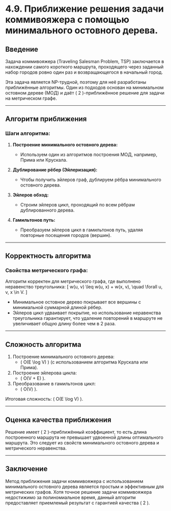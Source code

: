 # 4.9. Приближение решения задачи коммивояжера с помощью минимального остовного дерева.

## Введение

Задача коммивояжера (Traveling Salesman Problem, TSP) заключается в нахождении самого короткого маршрута, проходящего через заданный набор городов ровно один раз и возвращающегося в начальный город. 

Эта задача является NP-трудной, поэтому для неё разработаны приближённые алгоритмы. Один из подходов основан на минимальном остовном дереве (МОД) и даёт \( 2 \)-приближённое решение для задачи на метрическом графе.

---

## Алгоритм приближения

### Шаги алгоритма:

1. **Построение минимального остовного дерева:**
   - Используем один из алгоритмов построения МОД, например, Прима или Крускала.

2. **Дублирование рёбер (Эйлеризация):**
   - Чтобы получить эйлеров граф, дублируем рёбра минимального остовного дерева.

3. **Эйлеров обход:**
   - Строим эйлеров цикл, проходящий по всем рёбрам дублированного дерева.

4. **Гамильтонов путь:**
   - Преобразуем эйлеров цикл в гамильтонов путь, удаляя повторные посещения городов (вершин).

---

## Корректность алгоритма

### Свойства метрического графа:
Алгоритм корректен для метрического графа, где выполнено неравенство треугольника:
\[
w(u, v) \leq w(u, x) + w(x, v), \quad \forall u, v, x \in V.
\]

- Минимальное остовное дерево покрывает все вершины с минимальной суммарной длиной рёбер.
- Эйлеров цикл удваивает покрытие, но использование неравенства треугольника гарантирует, что удаление повторений в маршруте не увеличивает общую длину более чем в 2 раза.

---

## Сложность алгоритма

1. Построение минимального остовного дерева:
   - \( O(E \log V) \) (с использованием алгоритма Крускала или Прима).
2. Построение эйлерова цикла:
   - \( O(V + E) \).
3. Преобразование в гамильтонов цикл:
   - \( O(V) \).

Итоговая сложность: \( O(E \log V) \).

---

## Оценка качества приближения

Решение имеет \( 2 \)-приближённый коэффициент, то есть длина построенного маршрута не превышает удвоенной длины оптимального маршрута. Это следует из свойств минимального остовного дерева и метрического неравенства.

---

## Заключение

Метод приближения задачи коммивояжера с использованием минимального остовного дерева является простым и эффективным для метрических графов. Хотя точное решение задачи коммивояжера недостижимо за полиномиальное время, данный алгоритм предоставляет приемлемый результат с гарантией качества \( 2 \).
